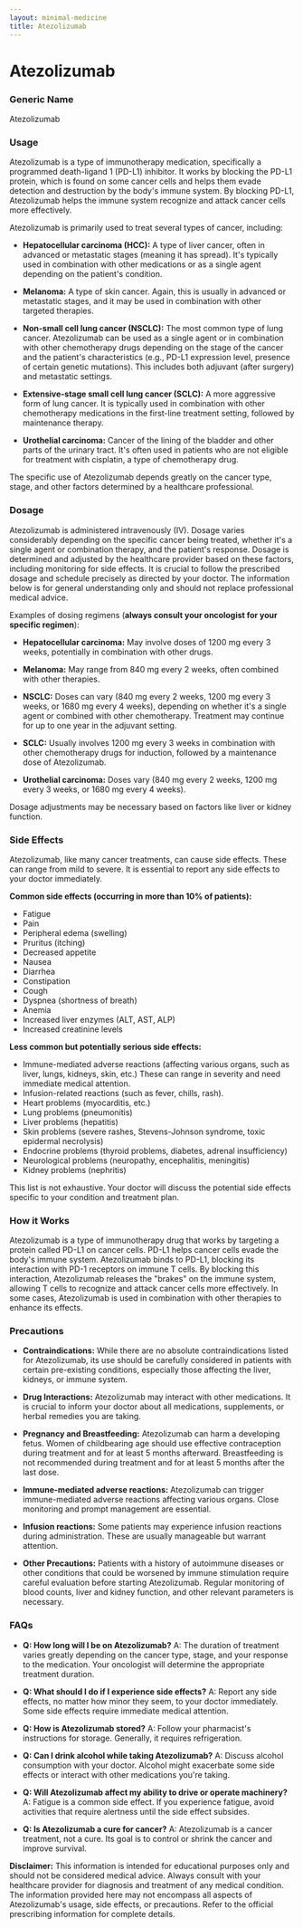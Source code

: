 ```yaml
---
layout: minimal-medicine
title: Atezolizumab
---
```


# Atezolizumab
### Generic Name
Atezolizumab

### Usage

Atezolizumab is a type of immunotherapy medication, specifically a programmed death-ligand 1 (PD-L1) inhibitor.  It works by blocking the PD-L1 protein, which is found on some cancer cells and helps them evade detection and destruction by the body's immune system. By blocking PD-L1, Atezolizumab helps the immune system recognize and attack cancer cells more effectively.

Atezolizumab is primarily used to treat several types of cancer, including:

* **Hepatocellular carcinoma (HCC):**  A type of liver cancer, often in advanced or metastatic stages (meaning it has spread).  It's typically used in combination with other medications or as a single agent depending on the patient's condition.

* **Melanoma:**  A type of skin cancer.  Again, this is usually in advanced or metastatic stages, and it may be used in combination with other targeted therapies.

* **Non-small cell lung cancer (NSCLC):**  The most common type of lung cancer.  Atezolizumab can be used as a single agent or in combination with other chemotherapy drugs depending on the stage of the cancer and the patient's characteristics (e.g., PD-L1 expression level, presence of certain genetic mutations). This includes both adjuvant (after surgery) and metastatic settings.

* **Extensive-stage small cell lung cancer (SCLC):** A more aggressive form of lung cancer.  It is typically used in combination with other chemotherapy medications in the first-line treatment setting, followed by maintenance therapy.

* **Urothelial carcinoma:**  Cancer of the lining of the bladder and other parts of the urinary tract.  It's often used in patients who are not eligible for treatment with cisplatin, a type of chemotherapy drug.

The specific use of Atezolizumab depends greatly on the cancer type, stage, and other factors determined by a healthcare professional.


### Dosage

Atezolizumab is administered intravenously (IV).  Dosage varies considerably depending on the specific cancer being treated, whether it's a single agent or combination therapy, and the patient's response. Dosage is determined and adjusted by the healthcare provider based on these factors, including monitoring for side effects.   It is crucial to follow the prescribed dosage and schedule precisely as directed by your doctor.  The information below is for general understanding only and should not replace professional medical advice.

Examples of dosing regimens (**always consult your oncologist for your specific regimen**):

* **Hepatocellular carcinoma:**  May involve doses of 1200 mg every 3 weeks, potentially in combination with other drugs.

* **Melanoma:**  May range from 840 mg every 2 weeks, often combined with other therapies.

* **NSCLC:** Doses can vary (840 mg every 2 weeks, 1200 mg every 3 weeks, or 1680 mg every 4 weeks), depending on whether it's a single agent or combined with other chemotherapy.  Treatment may continue for up to one year in the adjuvant setting.

* **SCLC:**  Usually involves 1200 mg every 3 weeks in combination with other chemotherapy drugs for induction, followed by a maintenance dose of Atezolizumab.

* **Urothelial carcinoma:** Doses vary (840 mg every 2 weeks, 1200 mg every 3 weeks, or 1680 mg every 4 weeks).

Dosage adjustments may be necessary based on factors like liver or kidney function.


### Side Effects

Atezolizumab, like many cancer treatments, can cause side effects.  These can range from mild to severe.  It is essential to report any side effects to your doctor immediately.

**Common side effects (occurring in more than 10% of patients):**

* Fatigue
* Pain
* Peripheral edema (swelling)
* Pruritus (itching)
* Decreased appetite
* Nausea
* Diarrhea
* Constipation
* Cough
* Dyspnea (shortness of breath)
* Anemia
* Increased liver enzymes (ALT, AST, ALP)
* Increased creatinine levels


**Less common but potentially serious side effects:**

* Immune-mediated adverse reactions (affecting various organs, such as liver, lungs, kidneys, skin, etc.)  These can range in severity and need immediate medical attention.
* Infusion-related reactions (such as fever, chills, rash).
* Heart problems (myocarditis, etc.)
* Lung problems (pneumonitis)
* Liver problems (hepatitis)
* Skin problems (severe rashes, Stevens-Johnson syndrome, toxic epidermal necrolysis)
* Endocrine problems (thyroid problems, diabetes, adrenal insufficiency)
* Neurological problems (neuropathy, encephalitis, meningitis)
* Kidney problems (nephritis)


This list is not exhaustive. Your doctor will discuss the potential side effects specific to your condition and treatment plan.


### How it Works

Atezolizumab is a type of immunotherapy drug that works by targeting a protein called PD-L1 on cancer cells.  PD-L1 helps cancer cells evade the body's immune system.  Atezolizumab binds to PD-L1, blocking its interaction with PD-1 receptors on immune T cells.  By blocking this interaction, Atezolizumab releases the "brakes" on the immune system, allowing T cells to recognize and attack cancer cells more effectively.  In some cases, Atezolizumab is used in combination with other therapies to enhance its effects.


### Precautions

* **Contraindications:** While there are no absolute contraindications listed for Atezolizumab,  its use should be carefully considered in patients with certain pre-existing conditions, especially those affecting the liver, kidneys, or immune system.

* **Drug Interactions:** Atezolizumab may interact with other medications.  It is crucial to inform your doctor about all medications, supplements, or herbal remedies you are taking.

* **Pregnancy and Breastfeeding:** Atezolizumab can harm a developing fetus.  Women of childbearing age should use effective contraception during treatment and for at least 5 months afterward.  Breastfeeding is not recommended during treatment and for at least 5 months after the last dose.

* **Immune-mediated adverse reactions:** Atezolizumab can trigger immune-mediated adverse reactions affecting various organs. Close monitoring and prompt management are essential.

* **Infusion reactions:** Some patients may experience infusion reactions during administration.  These are usually manageable but warrant attention.

* **Other Precautions:**  Patients with a history of autoimmune diseases or other conditions that could be worsened by immune stimulation require careful evaluation before starting Atezolizumab.  Regular monitoring of blood counts, liver and kidney function, and other relevant parameters is necessary.


### FAQs

* **Q: How long will I be on Atezolizumab?**  A: The duration of treatment varies greatly depending on the cancer type, stage, and your response to the medication. Your oncologist will determine the appropriate treatment duration.

* **Q: What should I do if I experience side effects?** A: Report any side effects, no matter how minor they seem, to your doctor immediately.  Some side effects require immediate medical attention.

* **Q: How is Atezolizumab stored?** A:  Follow your pharmacist's instructions for storage.  Generally, it requires refrigeration.

* **Q: Can I drink alcohol while taking Atezolizumab?** A:  Discuss alcohol consumption with your doctor.  Alcohol might exacerbate some side effects or interact with other medications you're taking.

* **Q:  Will Atezolizumab affect my ability to drive or operate machinery?** A:  Fatigue is a common side effect. If you experience fatigue, avoid activities that require alertness until the side effect subsides.

* **Q:  Is Atezolizumab a cure for cancer?** A: Atezolizumab is a cancer treatment, not a cure.  Its goal is to control or shrink the cancer and improve survival.


**Disclaimer:** This information is intended for educational purposes only and should not be considered medical advice.  Always consult with your healthcare provider for diagnosis and treatment of any medical condition.  The information provided here may not encompass all aspects of Atezolizumab's usage, side effects, or precautions.  Refer to the official prescribing information for complete details.
